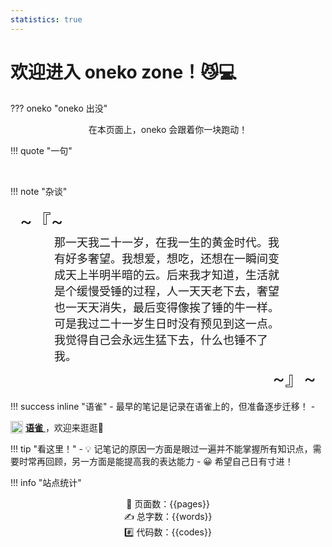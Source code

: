 ```yaml
---
statistics: true
---
```


# 欢迎进入 oneko zone！😼💻

??? oneko "oneko 出没"
    <center>在本页面上，oneko 会跟着你一块跑动！</center>

!!! quote "一句"
    <script src="https://sdk.jinrishici.com/v2/browser/jinrishici.js" charset="utf-8"></script>
    <div class="qiji-combo" align="center" style="font-size:23px;" id="poem_sentence"></div>
    <br>
    <div class="qiji-combo" align="right" style="font-size:18px;" id="poem_info"></div>
    <script type="text/javascript">
        jinrishici.load(function(result) {
            var sentence = document.querySelector("#poem_sentence")
            var info = document.querySelector("#poem_info")
            console.log(result.data.content)
            // 按逗号分割句子
            var sentences = result.data.content.split('，')
            // 修改sentence[0]的最后一个字符为句号，删除sentence[1]的最后一个字符
            sentences[0] = sentences[0] + '。'
            sentences[1] = sentences[1].slice(0, -1)
            // 拼接起来写回result.data.content
            result.data.content = sentences[0] + sentences[1]
            sentence.innerHTML = result.data.content
            info.innerHTML = result.data.origin.dynasty + '·' + result.data.origin.author + ' ' + result.data.origin.title
        });
    </script>

!!! note "杂谈"
    <div class="noto-serif-sc" style="font-size:30px;padding: 0 15px;">
        ~『~
    </div>
    <div class="fang-zheng-song" style="font-family:;font-size:18px;padding: 0 70px;">
    那一天我二十一岁，在我一生的黄金时代。我有好多奢望。我想爱，想吃，还想在一瞬间变成天上半明半暗的云。后来我才知道，生活就是个缓慢受锤的过程，人一天天老下去，奢望也一天天消失，最后变得像挨了锤的牛一样。<br>
    可是我过二十一岁生日时没有预见到这一点。我觉得自己会永远生猛下去，什么也锤不了我。
    </div>
    <div class="noto-serif-sc" align="right" style="font-size:30px;padding: 0 15px;">
        ~』~
    </div>     

!!! success inline "语雀"
    - 最早的笔记是记录在语雀上的，但准备逐步迁移！ 
    - <div>
        <img src="https://dh.yunyingpai.com/wp-content/uploads/2022/01/4c427-www.yuque.com.png" style="width: 20px;height: auto;display: inline-block;vertical-align: middle">
        <div style="vertical-align: middle;display: inline-block;">
            <a href="https://www.yuque.com/oneko/something">
                **语雀**
            </a>
            ，欢迎来逛逛👋
        </div>
      </div>


!!! tip "看这里！"
    - 💡 记笔记的原因一方面是眼过一遍并不能掌握所有知识点，需要时常再回顾，另一方面是能提高我的表达能力
    - 😀 希望自己日有寸进！

!!! info "站点统计"
    <center>📑 页面数：{{pages}} </center>
    <center>✍️ 总字数：{{words}} </center>
    <center>#️⃣ 代码数：{{codes}} </center>
